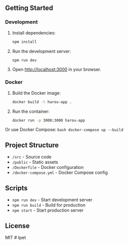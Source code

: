 ## Getting Started

### Development

1. Install dependencies:
	```bash
	npm install
	```
2. Run the development server:
	```bash
	npm run dev
	```
3. Open [http://localhost:3000](http://localhost:3000) in your browser.

### Docker

1. Build the Docker image:
	```bash
	docker build -t harou-app .
	```
2. Run the container:
	```bash
	docker run -p 3000:3000 harou-app
	```

Or use Docker Compose:
	```bash
	docker-compose up --build
	```

## Project Structure
- `/src` - Source code
- `/public` - Static assets
- `/Dockerfile` - Docker configuration
- `/docker-compose.yml` - Docker Compose config

## Scripts
- `npm run dev` - Start development server
- `npm run build` - Build for production
- `npm start` - Start production server

## License
MIT
#   I p e t 
 
 
